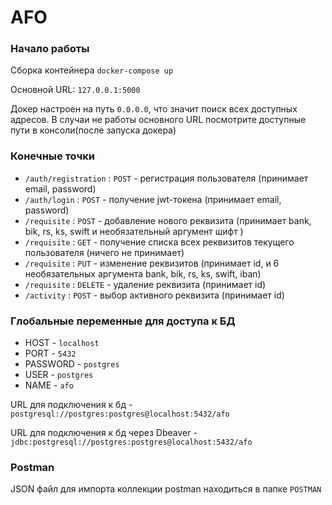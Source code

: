 # AFO

### Начало работы

Сборка контейнера ``` docker-compose up ```

Основной URL: ``` 127.0.0.1:5000 ```

Докер настроен на путь ``` 0.0.0.0 ```, что значит поиск всех доступных адресов.
В случаи не работы основного URL посмотрите доступные пути в консоли(после запуска докера)

### Конечные точки
- ``` /auth/registration ```  :   ``` POST ```    -  регистрация пользователя (принимает email, password) 
- ``` /auth/login ```         :   ``` POST ```    -  получение jwt-токена (принимает email, password) 
- ``` /requisite ```          :   ``` POST ```    -  добавление нового реквизита (принимает bank, bik, rs, ks, swift и необязательный аргумент шифт )
- ``` /requisite ```          :   ``` GET ```     -  получение списка всех реквизитов текущего пользователя (ничего не принимает)
- ``` /requisite ```          :   ``` PUT ```     -  изменение реквизитов (принимает id, и 6 необязательных аргумента bank, bik, rs, ks, swift, iban)
- ``` /requisite ```          :   ``` DELETE ```  -  удаление реквизита (принимает id)
- ``` /activity ```           :   ``` POST ```    -  выбор активного реквизита (принимает id) 

### Глобальные переменные для доступа к БД
- HOST       -   ``` localhost ```
- PORT       -   ``` 5432 ```
- PASSWORD   -   ``` postgres ```
- USER       -   ``` postgres ```
- NAME       -   ``` afo ```

URL для подключения к бд - ``` postgresql://postgres:postgres@localhost:5432/afo ```

URL для подключения к бд через Dbeaver - ``` jdbc:postgresql://postgres:postgres@localhost:5432/afo ```

### Postman

JSON файл для импорта коллекции postman находиться в папке ```POSTMAN```
